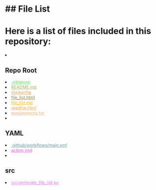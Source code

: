 <!-- FILE_LIST_START -->
# ## File List

# Here is a list of files included in this repository:

<li><h2>Repo Root</h2></li>
<li><a href="https://github.com/Nick2bad4u/generate-repo-file-list/blob/main/.gitignore" style="color: #58e959;">.gitignore</a></li>
<li><a href="https://github.com/Nick2bad4u/generate-repo-file-list/blob/main/README.md" style="color: #a4b65a;">README.md</a></li>
<li><a href="https://github.com/Nick2bad4u/generate-repo-file-list/blob/main/dockerfile" style="color: #e6a362;">dockerfile</a></li>
<li><a href="https://github.com/Nick2bad4u/generate-repo-file-list/blob/main/file_list.html" style="color: #94834b;">file_list.html</a></li>
<li><a href="https://github.com/Nick2bad4u/generate-repo-file-list/blob/main/file_list.md" style="color: #fcbc02;">file_list.md</a></li>
<li><a href="https://github.com/Nick2bad4u/generate-repo-file-list/blob/main/readme.html" style="color: #fca94f;">readme.html</a></li>
<li><a href="https://github.com/Nick2bad4u/generate-repo-file-list/blob/main/requirements.txt" style="color: #f1b38a;">requirements.txt</a></li>
<li><h2>YAML</h2></li>
<li><a href="https://github.com/Nick2bad4u/generate-repo-file-list/blob/main/.github/workflows/main.yml" style="color: #669ba7;">.github/workflows/main.yml</a></li>
<li><a href="https://github.com/Nick2bad4u/generate-repo-file-list/blob/main/action.yml" style="color: #ec5ded;">action.yml</a></li>
<li><h2>src</h2></li>
<li><a href="https://github.com/Nick2bad4u/generate-repo-file-list/blob/main/src/generate_file_list.py" style="color: #e47bf5;">src/generate_file_list.py</a></li>
</ul>
<!-- FILE_LIST_END -->